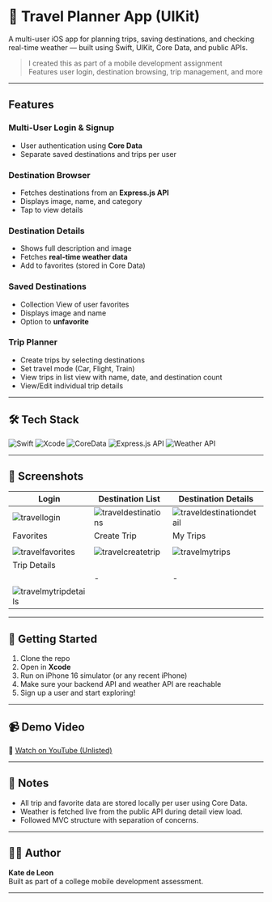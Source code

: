 # 🧳 Travel Planner App (UIKit)

A multi-user iOS app for planning trips, saving destinations, and checking real-time weather — built using Swift, UIKit, Core Data, and public APIs.

> I created this as part of a mobile development assignment  
> Features user login, destination browsing, trip management, and more

---

## Features

### Multi-User Login & Signup
- User authentication using **Core Data**
- Separate saved destinations and trips per user

### Destination Browser
- Fetches destinations from an **Express.js API**
- Displays image, name, and category
- Tap to view details

### Destination Details
- Shows full description and image
- Fetches **real-time weather data**
- Add to favorites (stored in Core Data)

### Saved Destinations
- Collection View of user favorites
- Displays image and name
- Option to **unfavorite**

### Trip Planner
- Create trips by selecting destinations
- Set travel mode (Car, Flight, Train)
- View trips in list view with name, date, and destination count
- View/Edit individual trip details

---

## 🛠️ Tech Stack

![Swift](https://img.shields.io/badge/Swift-5.0-orange?style=for-the-badge&logo=swift)
![Xcode](https://img.shields.io/badge/Xcode-UIKit-blue?style=for-the-badge&logo=xcode)
![CoreData](https://img.shields.io/badge/Storage-CoreData-lightgrey?style=for-the-badge)
![Express.js API](https://img.shields.io/badge/API-Express.js-black?style=for-the-badge)
![Weather API](https://img.shields.io/badge/API-Weather-blue?style=for-the-badge)

---

## 📸 Screenshots

| Login                                                                                           | Destination List                                                                                       | Destination Details                                                                                         |
| ----------------------------------------------------------------------------------------------- | ------------------------------------------------------------------------------------------------------ | ----------------------------------------------------------------------------------------------------------- |
| ![travellogin](https://github.com/user-attachments/assets/da61892d-e3e6-421f-ba00-7134b55c71b1) | ![traveldestinations](https://github.com/user-attachments/assets/0948f07c-1ee3-45e4-8a09-51a2475ff685) | ![traveldestinationdetail](https://github.com/user-attachments/assets/c3f7deeb-8732-4cb5-a565-61fb35d0321f) |
| Favorites                                                                                           | Create Trip                                                                                          | My Trips                                                                                          |
|  |  |  |
| ![travelfavorites](https://github.com/user-attachments/assets/b2ace8bf-7ae4-44ef-aed3-c47bea4107ec) | ![travelcreatetrip](https://github.com/user-attachments/assets/d5fc0e09-9ecf-433c-84cc-3fa2bac52b5d) | ![travelmytrips](https://github.com/user-attachments/assets/04058a08-51db-4d52-a942-ec6363a83720) |
| Trip Details                                                                                            |   |   |
|  | - | - |
| ![travelmytripdetails](https://github.com/user-attachments/assets/7b88127d-7319-49c9-9ce3-4c2bb00aa0dc) |   |   |

---

## 🚀 Getting Started

1. Clone the repo
2. Open in **Xcode**
3. Run on iPhone 16 simulator (or any recent iPhone)
4. Make sure your backend API and weather API are reachable
5. Sign up a user and start exploring!

---

## 📹 Demo Video

🎥 [Watch on YouTube (Unlisted)]([https://your-unlisted-video-link](https://www.youtube.com/watch?v=NQtSFJcvmOU))

---

## 📌 Notes

- All trip and favorite data are stored locally per user using Core Data.
- Weather is fetched live from the public API during detail view load.
- Followed MVC structure with separation of concerns.

---

## 👩‍💻 Author

**Kate de Leon**  
Built as part of a college mobile development assessment.

---

